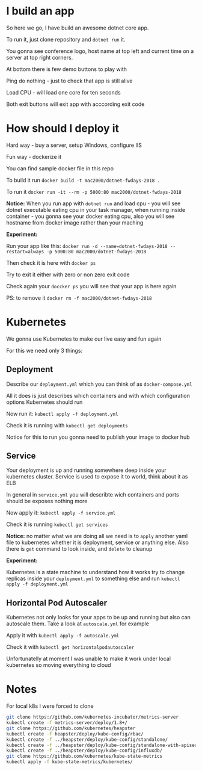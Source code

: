 # I build an app

So here we go, I have build an awesome dotnet core app.

To run it, just clone repository and `dotnet run` it.

You gonna see conference logo, host name at top left and current time on a server at top right corners.

At bottom there is few demo buttons to play with

Ping do nothing - just to check that app is still alive

Load CPU - will load one core for ten seconds

Both exit buttons will exit app with acccording exit code

# How should I deploy it

Hard way - buy a server, setup Windows, configure IIS

Fun way - dockerize it

You can find sample docker file in this repo

To build it run `docker build -t mac2000/dotnet-fwdays-2018 .`

To run it `docker run -it --rm -p 5000:80 mac2000/dotnet-fwdays-2018`

**Notice:** When you run app with `dotnet run` and load cpu - you will see dotnet executable eating cpu in your task manager, when running inside container - you gonna see your docker eating cpu, also you will see hostname from docker image rather than your maching

**Experiment:**

Run your app like this: `docker run -d --name=dotnet-fwdays-2018 --restart=always -p 5000:80 mac2000/dotnet-fwdays-2018`

Then check it is here with `docker ps`

Try to exit it either with zero or non zero exit code

Check again your `doccker ps` you will see that your app is here again

PS: to remove it `docker rm -f mac2000/dotnet-fwdays-2018`

# Kubernetes

We gonna use Kubernetes to make our live easy and fun again

For this we need only 3 things:

## Deployment

Describe our `deployment.yml` which you can think of as `docker-compose.yml`

All it does is just describes which containers and with which configuration options Kubernetes should run

Now run it: `kubectl apply -f deployment.yml`

Check it is running with `kubectl get deployments`

Notice for this to run you gonna need to publish your image to docker hub

## Service

Your deployment is up and running somewhere deep inside your kubernetes cluster. Service is used to expose it to world, think about it as ELB

In general in `service.yml` you will describte wich containers and ports should be exposes nothing more

Now apply it: `kubectl apply -f service.yml`

Check it is running `kubectl get services`

**Notice:** no matter what we are doing all we need is to `apply` another yaml file to kubernetes whether it is deployment, service or anything else. Also there is `get` command to look inside, and `delete` to cleanup

**Experiment:**

Kubernetes is a state machine to understand how it works try to change replicas inside your `deployment.yml` to something else and run `kubectl apply -f deployment.yml`

## Horizontal Pod Autoscaler

Kubernetes not only looks for your apps to be up and running but also can autoscale them. Take a look at `autoscale.yml` for example

Apply it with `kubectl apply -f autoscale.yml`

Check it with `kubectl get horizontalpodautoscaler`

Unfortunatelly at moment I was unable to make it work under local kubernetes so moving everything to cloud


# Notes

For local k8s I were forced to clone

```sh
git clone https://github.com/kubernetes-incubator/metrics-server
kubectl create -f metrics-server/deploy/1.8+/
git clone https://github.com/kubernetes/heapster
kubectl create -f heapster/deploy/kube-config/rbac/
kubectl create -f ../heapster/deploy/kube-config/standalone/
kubectl create -f ../heapster/deploy/kube-config/standalone-with-apiserver/
kubectl create -f ../heapster/deploy/kube-config/influxdb/
git clone https://github.com/kubernetes/kube-state-metrics
kubectl apply -f kube-state-metrics/kubernetes/
```
